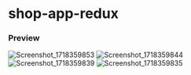 # shop-app-redux
### Preview
![Screenshot_1718359853](https://github.com/aabid0177/shop-app-redux/assets/58103845/c7c5582c-00fb-4708-9d70-f7b41b37c31d)
![Screenshot_1718359844](https://github.com/aabid0177/shop-app-redux/assets/58103845/9c447bcf-ae88-4ef6-87e6-f29a5f9f7f04)
![Screenshot_1718359839](https://github.com/aabid0177/shop-app-redux/assets/58103845/e1540fa4-4ad4-4889-a06c-24717a812e5a)
![Screenshot_1718359835](https://github.com/aabid0177/shop-app-redux/assets/58103845/a3270edc-381d-4e44-b393-34e2fac1d83d)
